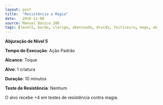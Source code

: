 ```yaml
---
layout: post
title:  "Resistência a Magia"
date:   2016-11-08
source: Manual Básico.208
tags: [level5, bardo, clerigo, abencoado, druida, feiticeiro, mago, abjuracao, padrao, toque, criatura, minuto, nenhum]
---
```


**Abjuração de Nível 5**

**Tempo de Execução**: Ação Padrão

**Alcance**: Toque

**Alvo**: 1 criatura

**Duração**: 10 minutos

**Teste de Resistência**: Nenhum

O alvo recebe +4 em testes de resistência contra magia.
